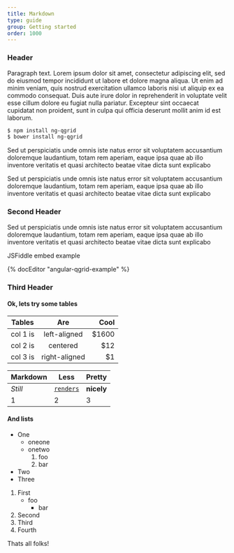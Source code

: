 ```yaml
---
title: Markdown
type: guide
group: Getting started
order: 1000
---
```


### Header

Paragraph text. Lorem ipsum dolor sit amet, consectetur adipiscing elit, sed do eiusmod tempor incididunt ut labore et dolore magna aliqua. Ut enim ad minim veniam, quis nostrud exercitation ullamco laboris nisi ut aliquip ex ea commodo consequat. Duis aute irure dolor in reprehenderit in voluptate velit esse cillum dolore eu fugiat nulla pariatur. Excepteur sint occaecat cupidatat non proident, sunt in culpa qui officia deserunt mollit anim id est laborum.

```bash
$ npm install ng-qgrid
$ bower install ng-qgrid
```

Sed ut perspiciatis unde omnis iste natus error sit voluptatem accusantium doloremque laudantium, totam rem aperiam, eaque ipsa quae ab illo inventore veritatis et quasi architecto beatae vitae dicta sunt explicabo

Sed ut perspiciatis unde omnis iste natus error sit voluptatem accusantium doloremque laudantium, totam rem aperiam, eaque ipsa quae ab illo inventore veritatis et quasi architecto beatae vitae dicta sunt explicabo


### Second Header

Sed ut perspiciatis unde omnis iste natus error sit voluptatem accusantium doloremque laudantium, totam rem aperiam, eaque ipsa quae ab illo inventore veritatis et quasi architecto beatae vitae dicta sunt explicabo

JSFiddle embed example

{% docEditor "angular-qgrid-example" %}

### Third Header

#### Ok, lets try some tables

| Tables   |      Are      |  Cool |
|----------|:-------------:|------:|
| col 1 is | left-aligned  | $1600 |
| col 2 is | centered      | $12   |
| col 3 is | right-aligned | $1    |

Markdown | Less | Pretty
--- | --- | ---
*Still* | [`renders`](https://www.google.com "Google's Homepage") | **nicely**
1 | 2 | 3

#### And lists

* One
  * oneone
  * onetwo
    1. foo
    2. bar
* Two
* Three

1. First
    - foo
         - bar
2. Second
3. Third
4. Fourth


Thats all folks!






